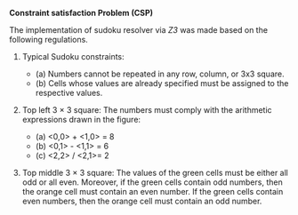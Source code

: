 **Constraint satisfaction Problem (CSP)**

The implementation of sudoku resolver via *Z3* was made based on the following regulations.

1. Typical Sudoku constraints:
   - (a) Numbers cannot be repeated in any row, column, or 3x3 square.
   - (b) Cells whose values are already specified must be assigned to the respective values.
   
2. Top left 3 × 3 square: The numbers must comply with the arithmetic expressions
drawn in the figure:
   - (a) <0,0> + <1,0> = 8
   - (b) <0,1> - <1,1> = 6
   - (c) <2,2> / <2,1>= 2
   
3. Top middle 3 × 3 square: The values of the green cells must be either all odd or all
even. Moreover, if the green cells contain odd numbers, then the orange cell must
contain an even number. If the green cells contain even numbers, then the orange
cell must contain an odd number.

